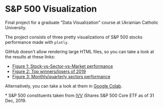 # S&P 500 Visualization
Final project for a graduate "Data Visualization" course at Ukrainian Catholic University.

The project consists of three pretty visualizations of S&P 500 stocks performance made with `plotly`.

GitHub doesn't allow rendering large HTML files, so you can take a look at the results at these links:
* [Figure 1: Stock-vs-Sector-vs-Market performance](https://htmlpreview.github.io/?https://github.com/lekhovitsky/SNP500-Visualization/blob/master/figures/fig1.html)
* [Figure 2: Top winners/losers of 2019](https://htmlpreview.github.io/?https://github.com/lekhovitsky/SNP500-Visualization/blob/master/figures/fig2.html)
* [Figure 3: Monthly/quarterly sectors performance](https://htmlpreview.github.io/?https://github.com/lekhovitsky/SNP500-Visualization/blob/master/figures/fig3.html)

Alternatively, you can take a look at them in [Google Colab](https://colab.research.google.com/drive/1byKnXyYHxiGPuANmvu_k0Td7s2MeNzZO?usp=sharing).

\* S&P 500 constituents taken from [IVV](https://www.ishares.com/us/products/239726/ishares-core-sp-500-etf) iShares S&P 500 Core ETF as of 31 Dec, 2019.
